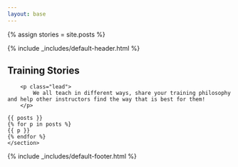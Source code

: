 ```yaml
---
layout: base
---
```


{% assign stories = site.posts %}

{% include _includes/default-header.html %}

<div class="container main-content">
    <section>
        <h1>Training Stories</h1>

        <p class="lead">
            We all teach in different ways, share your training philosophy and help other instructors find the way that is best for them!
        </p>

    {{ posts }}
    {% for p in posts %}
    {{ p }}
    {% endfor %}
    </section>
</div>

{% include _includes/default-footer.html %}
